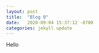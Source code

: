 ```yaml
---
layout: post
title:  "Blog 0"
date:   2020-09-04 15:37:12 -0700
categories: jekyll update
---
```

Hello
